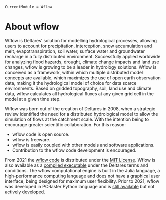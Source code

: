 ```@meta
CurrentModule = Wflow
```

# About wflow

Wflow is Deltares’ solution for modelling hydrological processes, allowing users to account 
for precipitation, interception, snow accumulation and melt, evapotranspiration, soil water, 
surface water and groundwater recharge in a fully distributed environment. Successfully 
applied worldwide for analyzing flood hazards, drought, climate change impacts and land use 
changes, wflow is growing to be a leader in hydrology solutions. Wflow is conceived as a 
framework, within which multiple distributed model concepts are available, which maximizes 
the use of open earth observation data, making it the hydrological model of choice for data 
scarce environments. Based on gridded topography, soil, land use and climate data, wflow 
calculates all hydrological fluxes at any given grid cell in the model at a given time step. 

Wflow was born out of the creation of Deltares in 2008, when a strategic review identified 
the need for a distributed hydrological model to allow the simulation of flows at the 
catchment scale. With the intention being to encourage greater scientific collaboration. 
For this reason:

   * wflow code is open source.
   * wflow is freeware.
   * wflow is easily coupled with other models and software applications.
   * Contribution to the wflow code development is encouraged.

From 2021 the [wflow code](https://github.com/Deltares/Wflow.jl) is distributed under the 
[MIT License](https://github.com/Deltares/Wflow.jl/blob/master/LICENSE). Wflow is also 
available as a [compiled executable](https://download.deltares.nl/en/download/wflow/) under 
the Deltares terms and conditions. The wflow computational engine is built in the Julia
language, a high-performance computing language and does not have a graphical user interface, 
being designed for maximum user flexibility. Prior to 2021, wflow was developed in PCRaster 
Python language and is [still available](https://github.com/openstreams/wflow) but not 
actively developed.